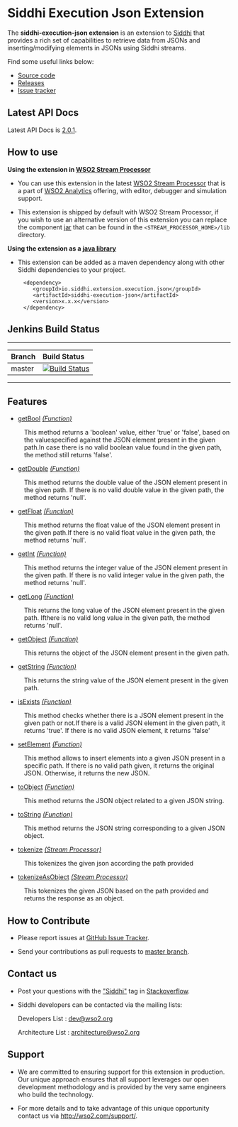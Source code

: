 Siddhi Execution Json Extension
======================================

The **siddhi-execution-json extension** is an extension to <a target="_blank" href="https://wso2.github.io/siddhi">Siddhi</a> that provides a rich set of capabilities to retrieve data from JSONs and inserting/modifying elements in JSONs using Siddhi streams.

Find some useful links below:

* <a target="_blank" href="https://github.com/wso2-extensions/siddhi-execution-json">Source code</a>
* <a target="_blank" href="https://github.com/wso2-extensions/siddhi-execution-json/releases">Releases</a>
* <a target="_blank" href="https://github.com/wso2-extensions/siddhi-execution-json/issues">Issue tracker</a>

## Latest API Docs 

Latest API Docs is <a target="_blank" href="https://wso2-extensions.github.io/siddhi-execution-json/api/2.0.1">2.0.1</a>.

## How to use 

**Using the extension in <a target="_blank" href="https://github.com/wso2/product-sp">WSO2 Stream Processor</a>**

* You can use this extension in the latest <a target="_blank" href="https://github.com/wso2/product-sp/releases">WSO2 Stream Processor</a> that is a part of <a target="_blank" href="http://wso2.com/analytics?utm_source=gitanalytics&utm_campaign=gitanalytics_Jul17">WSO2 Analytics</a> offering, with editor, debugger and simulation support. 

* This extension is shipped by default with WSO2 Stream Processor, if you wish to use an alternative version of this extension you can replace the component <a target="_blank" href="https://github.com/wso2-extensions/siddhi-execution-json/releases">jar</a> that can be found in the `<STREAM_PROCESSOR_HOME>/lib` 
directory.

**Using the extension as a <a target="_blank" href="https://wso2.github.io/siddhi/documentation/running-as-a-java-library">java library</a>**

* This extension can be added as a maven dependency along with other Siddhi dependencies to your project.

```
     <dependency>
        <groupId>io.siddhi.extension.execution.json</groupId>
        <artifactId>siddhi-execution-json</artifactId>
        <version>x.x.x</version>
     </dependency>
```

## Jenkins Build Status

---

|  Branch | Build Status |
| :------ |:------------ | 
| master  | [![Build Status](https://wso2.org/jenkins/view/All%20Builds/job/siddhi/job/siddhi-execution-json/badge/icon)](https://wso2.org/jenkins/view/All%20Builds/job/siddhi/job/siddhi-execution-json/) |

---


## Features

* <a target="_blank" href="https://wso2-extensions.github.io/siddhi-execution-json/api/2.0.1/#getbool-function">getBool</a> *<a target="_blank" href="http://siddhi.io/documentation/siddhi-5.x/query-guide-5.x/#function">(Function)</a>*<br><div style="padding-left: 1em;"><p>This method returns a 'boolean' value, either 'true' or 'false', based on the valuespecified against the JSON element present in the given path.In case there is no valid boolean value found in the given path, the method still returns 'false'.</p></div>
* <a target="_blank" href="https://wso2-extensions.github.io/siddhi-execution-json/api/2.0.1/#getdouble-function">getDouble</a> *<a target="_blank" href="http://siddhi.io/documentation/siddhi-5.x/query-guide-5.x/#function">(Function)</a>*<br><div style="padding-left: 1em;"><p>This method returns the double value of the JSON element present in the given path. If there is no valid double value in the given path, the method returns 'null'.</p></div>
* <a target="_blank" href="https://wso2-extensions.github.io/siddhi-execution-json/api/2.0.1/#getfloat-function">getFloat</a> *<a target="_blank" href="http://siddhi.io/documentation/siddhi-5.x/query-guide-5.x/#function">(Function)</a>*<br><div style="padding-left: 1em;"><p>This method returns the float value of the JSON element present in the given path.If there is no valid float value in the given path, the method returns 'null'.</p></div>
* <a target="_blank" href="https://wso2-extensions.github.io/siddhi-execution-json/api/2.0.1/#getint-function">getInt</a> *<a target="_blank" href="http://siddhi.io/documentation/siddhi-5.x/query-guide-5.x/#function">(Function)</a>*<br><div style="padding-left: 1em;"><p>This method returns the integer value of the JSON element present in the given path. If there is no valid integer value in the given path, the method returns 'null'.</p></div>
* <a target="_blank" href="https://wso2-extensions.github.io/siddhi-execution-json/api/2.0.1/#getlong-function">getLong</a> *<a target="_blank" href="http://siddhi.io/documentation/siddhi-5.x/query-guide-5.x/#function">(Function)</a>*<br><div style="padding-left: 1em;"><p>This returns the long value of the JSON element present in the given path. Ifthere is no valid long value in the given path, the method returns 'null'.</p></div>
* <a target="_blank" href="https://wso2-extensions.github.io/siddhi-execution-json/api/2.0.1/#getobject-function">getObject</a> *<a target="_blank" href="http://siddhi.io/documentation/siddhi-5.x/query-guide-5.x/#function">(Function)</a>*<br><div style="padding-left: 1em;"><p>This returns the object of the JSON element present in the given path.</p></div>
* <a target="_blank" href="https://wso2-extensions.github.io/siddhi-execution-json/api/2.0.1/#getstring-function">getString</a> *<a target="_blank" href="http://siddhi.io/documentation/siddhi-5.x/query-guide-5.x/#function">(Function)</a>*<br><div style="padding-left: 1em;"><p>This returns the string value of the JSON element present in the given path.</p></div>
* <a target="_blank" href="https://wso2-extensions.github.io/siddhi-execution-json/api/2.0.1/#isexists-function">isExists</a> *<a target="_blank" href="http://siddhi.io/documentation/siddhi-5.x/query-guide-5.x/#function">(Function)</a>*<br><div style="padding-left: 1em;"><p>This method checks whether there is a JSON element present in the given path or not.If there is a valid JSON element in the given path, it returns 'true'. If there is no valid JSON element, it returns 'false'</p></div>
* <a target="_blank" href="https://wso2-extensions.github.io/siddhi-execution-json/api/2.0.1/#setelement-function">setElement</a> *<a target="_blank" href="http://siddhi.io/documentation/siddhi-5.x/query-guide-5.x/#function">(Function)</a>*<br><div style="padding-left: 1em;"><p>This method allows to insert elements into a given JSON present in a specific path. If there is no valid path given, it returns the original JSON. Otherwise, it returns the new JSON.</p></div>
* <a target="_blank" href="https://wso2-extensions.github.io/siddhi-execution-json/api/2.0.1/#toobject-function">toObject</a> *<a target="_blank" href="http://siddhi.io/documentation/siddhi-5.x/query-guide-5.x/#function">(Function)</a>*<br><div style="padding-left: 1em;"><p>This method returns the JSON object related to a given JSON string.</p></div>
* <a target="_blank" href="https://wso2-extensions.github.io/siddhi-execution-json/api/2.0.1/#tostring-function">toString</a> *<a target="_blank" href="http://siddhi.io/documentation/siddhi-5.x/query-guide-5.x/#function">(Function)</a>*<br><div style="padding-left: 1em;"><p>This method returns the JSON string corresponding to a given JSON object.</p></div>
* <a target="_blank" href="https://wso2-extensions.github.io/siddhi-execution-json/api/2.0.1/#tokenize-stream-processor">tokenize</a> *<a target="_blank" href="http://siddhi.io/documentation/siddhi-5.x/query-guide-5.x/#stream-processor">(Stream Processor)</a>*<br><div style="padding-left: 1em;"><p>This tokenizes the given json according the path provided</p></div>
* <a target="_blank" href="https://wso2-extensions.github.io/siddhi-execution-json/api/2.0.1/#tokenizeasobject-stream-processor">tokenizeAsObject</a> *<a target="_blank" href="http://siddhi.io/documentation/siddhi-5.x/query-guide-5.x/#stream-processor">(Stream Processor)</a>*<br><div style="padding-left: 1em;"><p>This tokenizes the given JSON based on the path provided and returns the response as an object.</p></div>

## How to Contribute
 
  * Please report issues at <a target="_blank" href="https://github.com/wso2-extensions/siddhi-execution-json/issues">GitHub Issue Tracker</a>.
  
  * Send your contributions as pull requests to <a target="_blank" href="https://github.com/wso2-extensions/siddhi-execution-json/tree/master">master branch</a>. 
 
## Contact us 

 * Post your questions with the <a target="_blank" href="http://stackoverflow.com/search?q=siddhi">"Siddhi"</a> tag in <a target="_blank" href="http://stackoverflow.com/search?q=siddhi">Stackoverflow</a>. 
 
 * Siddhi developers can be contacted via the mailing lists:
 
    Developers List   : [dev@wso2.org](mailto:dev@wso2.org)
    
    Architecture List : [architecture@wso2.org](mailto:architecture@wso2.org)
 
## Support 

* We are committed to ensuring support for this extension in production. Our unique approach ensures that all support leverages our open development methodology and is provided by the very same engineers who build the technology. 

* For more details and to take advantage of this unique opportunity contact us via <a target="_blank" href="http://wso2.com/support?utm_source=gitanalytics&utm_campaign=gitanalytics_Jul17">http://wso2.com/support/</a>.
